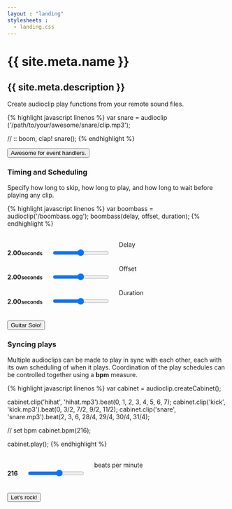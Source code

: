 ```yaml
---
layout : "landing"
stylesheets :
  - landing.css
---
```


{{ site.meta.name }}
===

## {{ site.meta.description }}

Create audioclip play functions from your remote sound files.

{% highlight javascript linenos %}
var snare = audioclip ('/path/to/your/awesome/snare/clip.mp3');

// :: boom, clap!
snare();
{% endhighlight %}

<button class="o-demo-play-01 -noted button-primary">
Awesome for event handlers.
</button>

<script>
jQuery(function ($) {

  var audiofile =
    Modernizr.audio.ogg ? 'snare.ogg' :
    Modernizr.audio.mp3 ? 'snare.mp3' :
    Modernizr.audio.wav ? 'snare.wav' : ''
    ;

  var demobutton = $('.o-demo-play-01');

  if (!!audiofile) {
    var snare = audioclip(['assets','audio', audiofile].join('/'));
    demobutton.on('click', function () {
      snare();
    });
  }
  else {
    demobutton.text('Your browser does not support HTML 5 Audio.');
  }

});
</script>


### Timing and Scheduling

Specify how long to skip, how long to play, and how long to wait before playing any clip.

{% highlight javascript linenos %}
var boombass = audioclip('/boombass.ogg');
boombass(delay, offset, duration);
{% endhighlight %}

<div class="o-demo-play-02 row">
  <div class="three columns">&nbsp;</div>
  <div class="-range two columns">
    <h4><span>2.00</span><small>seconds</small></h4>
    <input type="range" data-range="delay" min="0.00" max="4" step=".01" />
    <label>Delay</label>
  </div>
  <div class="-range two columns">
    <h4><span>2.00</span><small>seconds</small></h4>
    <input type="range" data-range="offset" min="0.00" max="4" step=".01" />
    <label>Offset</label>
  </div>
  <div class="-range two columns">
    <h4><span>2.00</span><small>seconds</small></h4>
    <input type="range" data-range="duration" min="0.00" max="4" step=".01" />
    <label>Duration</label>
  </div>
  <div class="three columns">&nbsp;</div>
  <div class="twelve columns">
    <button class="button-primary -noted">
      Guitar Solo!
    </button>
  </div>
</div>

<script>
jQuery(function ($) {
  var ranges = $('.o-demo-play-02 input[type=range]')
    .each(function () {
      var range = $(this);
      range.data('label', range.prev('h4').find('span'));
    })
    .on('input', function () {

      var range = $(this);
      var time = +range.val();

      $(this).data('label').text(time.toFixed(2));
    });

  var guitar = audioclip('assets/audio/guitar-fmajor.mp3');
  $('.o-demo-play-02 .button-primary')
    .on('click', function () {

      var delay = +ranges.eq(0).val();
      var offset = +ranges.eq(1).val();
      var duration = +ranges.eq(2).val();

      guitar(delay,offset,duration);
    });
});
</script>


### Syncing plays

Multiple audioclips can be made to play in sync with each other, each with its own scheduling of when it plays.
Coordination of the play schedules can be controlled together using a **bpm** measure.

{% highlight javascript linenos %}
var cabinet = audioclip.createCabinet();

cabinet.clip('hihat', 'hihat.mp3').beat(0, 1, 2, 3, 4, 5, 6, 7);
  cabinet.clip('kick', 'kick.mp3').beat(0, 3/2, 7/2, 9/2, 11/2);
  cabinet.clip('snare', 'snare.mp3').beat(2, 3, 6, 28/4, 29/4, 30/4, 31/4);

// set bpm
cabinet.bpm(216);

cabinet.play();
{% endhighlight %}

<div class="o-demo-play-03 row">
  <div class="four columns">&nbsp;</div>
  <div class="-range four columns">
    <h4>216</h4>
    <input type="range" min="80" max="320" value="216" />
    <label>beats per minute</label>
  </div>
  <div class="four columns">&nbsp;</div>
  <div class="twelve columns">
    <button class="-noted button-primary">
      Let's rock!
    </button>
  </div>
</div>


<script>
jQuery(function ($) {

  var cabinet = audioclip.createCabinet();

  cabinet.clip('hihat', 'assets/audio/hihat.mp3').beat(0, 1, 2, 3, 4, 5, 6, 7);
  cabinet.clip('kick', 'assets/audio/kick.mp3').beat(0, 3/2, 7/2, 9/2, 11/2);
  cabinet.clip('snare', 'assets/audio/snare.mp3').beat(2, 3, 6, 28/4, 29/4, 30/4, 31/4);

  // set bpm
  cabinet.bpm(216);

  var span = $('.o-demo-play-03 .-range h4');
  var range = $('.o-demo-play-03 input[type=range]')
    .on('input', function () {
      span.text(range.val());
    });

  $('.o-demo-play-03 button')
    .on('click', function () {
      cabinet.bpm(+range.val())
      cabinet.play();
    })
    ;

});

</script>